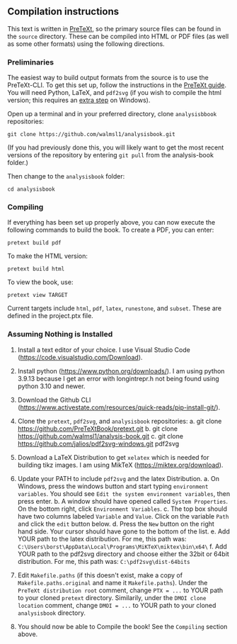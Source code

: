 ## Compilation instructions

This text is written in [PreTeXt](https://pretextbook.org), so the primary source files can be found in the `source` directory.  These can be compiled into HTML or PDF files (as well as some other formats) using the following directions.

### Preliminaries

The easiest way to build output formats from the source is to use the PreTeXt-CLI.  To get this set up, follow the instructions in the [PreTeXt guide](https://pretextbook.org/doc/guide/html/quickstart-getting-pretext.html).  You will need Python, LaTeX, and `pdf2svg` (if you wish to compile the html version; this requires an [extra step](https://pretextbook.org/doc/guide/html/section-installing-pdf2svg.html) on Windows).

Open up a terminal and in your preferred directory, clone `analysisbbook` repositories:

`git clone https://github.com/walmsl1/analysisbook.git`

(If you had previously done this, you will likely want to get the most recent versions of the repository by entering `git pull` from the analysis-book folder.)

Then change to the `analysisbook` folder:

`cd analysisbook`

### Compiling

If everything has been set up properly above, you can now execute the following commands to build the book.  To create a PDF, you can enter:

`pretext build pdf`

To make the HTML version:

`pretext build html`

To view the book, use:

`pretext view TARGET`

Current targets include `html`, `pdf`, `latex`, `runestone`, and `subset`. These are defined in the project.ptx file.

### Assuming Nothing is Installed

1. Install a text editor of your choice. I use Visual Studio Code (https://code.visualstudio.com/Download).

2. Install python (https://www.python.org/downloads/). I am using python 3.9.13 because I get an error with longintrepr.h not being found using python 3.10 and newer.

3. Download the Github CLI (https://www.activestate.com/resources/quick-reads/pip-install-git/). 

4. Clone the `pretext`, `pdf2svg`, and `analysisbook` repositories:
    a. git clone https://github.com/PreTeXtBook/pretext.git
    b. git clone https://github.com/walmsl1/analysis-book.git
    c. git clone https://github.com/jalios/pdf2svg-windows.git pdf2svg

5. Download a LaTeX Distribution to get `xelatex` which is needed for building tikz images. I am using MikTeX (https://miktex.org/download).

5. Update your PATH to include `pdf2svg` and the latex Distribution. 
    a. On Windows, press the windows button and start typing `environment variables`. You should see `Edit the system environment variables`, then press enter.
    b. A window should have opened called `System Properties`. On the bottom right, click `Environment Variables`.
    c. The top box should have two columns labeled `Variable` and `Value`. Click on the variable `Path` and click the `edit` button below. 
    d. Press the `New` button on the right hand side. Your cursor should have gone to the bottom of the list. 
    e. Add YOUR path to the latex distribution. For me, this path was:
        `C:\Users\borst\AppData\Local\Programs\MiKTeX\miktex\bin\x64\`
    f. Add YOUR path to the pdf2svg directory and choose either the 32bit or 64bit distribution. For me, this path was:
        `C:\pdf2svg\dist-64bits`

6. Edit `Makefile.paths` (if this doesn't exist, make a copy of `Makefile.paths.original` and name it `Makefile.paths`). Under the `PreTeXt distribution root` comment, change `PTX = ...` to YOUR path to your cloned `pretext` directory. Similarily, under the `DMOI clone location` comment, change `DMOI = ...` to YOUR path to your cloned `analysisbook` directory. 

7. You should now be able to Compile the book! See the `Compiling` section above. 
